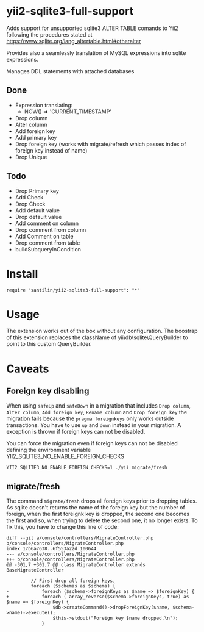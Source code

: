 # yii2-sqlite3-full-support

Adds support for unsupported sqlite3 ALTER TABLE comands to Yii2 following the procedures stated at https://www.sqlite.org/lang_altertable.html#otheralter

Provides also a seamlessly translation of MySQL expressions into sqlite expressions.

Manages DDL statements with attached databases

## Done
- Expression translating:
  - NOW() => 'CURRENT_TIMESTAMP'
- Drop column
- Alter column
- Add foreign key
- Add primary key
- Drop foreign key (works with migrate/refresh which passes index of foreign key instead of name)
- Drop Unique

## Todo
- Drop Primary key
- Add Check
- Drop Check
- Add default value
- Drop default value
- Add comment on column
- Drop comment from column
- Add Comment on table
- Drop comment from table
- buildSubqueryInCondition

# Install

    require "santilin/yii2-sqlite3-full-support": "*"

# Usage

The extension works out of the box without any configuration.
The boostrap of this extension replaces the className of yii\db\sqlite\QueryBuilder to point to this custom QueryBuilder.

# Caveats
## Foreign key disabling
When using `safeUp` and `safeDown` in a migration that includes `Drop column`, `Alter column`, `Add foreign key`, `Rename column` and `Drop foreign key` the migration fails because the `pragma foreignkeys` only works outside transactions. You have to use `up` and `down` instead in your migration. A exception is thrown if foreign keys can not be disabled.

You can force the migration even if foreign keys can not be disabled defining the environment variable YII2_SQLITE3_NO_ENABLE_FOREIGN_CHECKS

```
YII2_SQLITE3_NO_ENABLE_FOREIGN_CHECKS=1 ./yii migrate/fresh
```

## migrate/fresh
The command `migrate/fresh` drops all foreign keys prior to dropping tables. As sqlite doesn't returns the name of the foreign key but the number of foreign, when the first foreignk key is dropped, the second one becomes the first and so, when trying to delete the second one, it no longer exists. To fix this, you have to change this line of code:

```
diff --git a/console/controllers/MigrateController.php b/console/controllers/MigrateController.php
index 17b6a7638..6f553a22d 100644
--- a/console/controllers/MigrateController.php
+++ b/console/controllers/MigrateController.php
@@ -301,7 +301,7 @@ class MigrateController extends BaseMigrateController

         // First drop all foreign keys,
         foreach ($schemas as $schema) {
-            foreach ($schema->foreignKeys as $name => $foreignKey) {
+            foreach ( array_reverse($schema->foreignKeys, true) as $name => $foreignKey) {
                 $db->createCommand()->dropForeignKey($name, $schema->name)->execute();
                 $this->stdout("Foreign key $name dropped.\n");
             }

```
